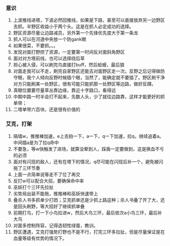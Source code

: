 ### 意识
1. 上波推线进塔，下波必然回推线，如果是下路，甚至可以直接放弃另一边野区去抓。半野区收益小于两个头。这是在抓人必定成功的选择。
2. 野区资源尽量让边路减员，另外第一个先锋优先度大于第一条龙
3. 抓人可以在河道中央放一个防gank眼
4. 如果很菜，不要抓。。。
5. 发现对面打野控了资源，一定要第一时间反对面斜角野区
6. 面对对方塔前线，也可以选择绕后草
7. 担心被入侵，可以刷完鸟直接打buff，然后蛤蟆，最后狼
8. 对面走我可以不走，刷完自家野区还能去对面野区走一次。反野之后记得做防守眼，我个人倾向反野时候插个眼，当然了，能确定就不要插了。野区刷干净对方只能刷某一处野区，很有可能只能抓那一处野区等边路，做好反蹲。
9. 真眼位置要尽量草丛靠边缘，靠近十字路口，看得远
10. 中期中路一时半会打不起来，先数人头，少了就往边路靠，这样才能更好的抓单带；
11. 二塔单带六百块，还是很有价值的


### 艾克，打架
1. 隔墙w，推推棒加速，e上去拍一下，a一下，q一下加速，拉q，继续追着a。中间插a是为了拉q命中
2. 不要急，等w快触发了进场，就算没晕到人，踩盾一定要做到，这是换血不亏的必须
3. 面对有闪现的敌人，还有在塔下的情况，q尽可能在闪现后补一个，避免被闪拖了三环节奏
4. 上面一点简单说等走不了位了再交
5. 反打w可以配合大招，要确保命中率
6. 巫妖打个三环先拉扯
7. 劣势局出装不能拖，推推棒和巫妖快速带上
8. 叠杀人书多抓单少打团；艾克抓单还是少抓上路这种；杀人书叠了开了大，还是回头刷野，等大招好了继续抓单叠
9. 前期打鸟，打一下小鸟拉进w，然后大鸟三环，最后依次a小鸟三环，最后补大鸟
10. 对面多控制阵容，记得选韧性绿蛋，教训。
11. 野区遭遇，艾克打强势打野也不是不行，打完三环多拉扯，但是尽量保证是在血量等级有优势的情况下。
